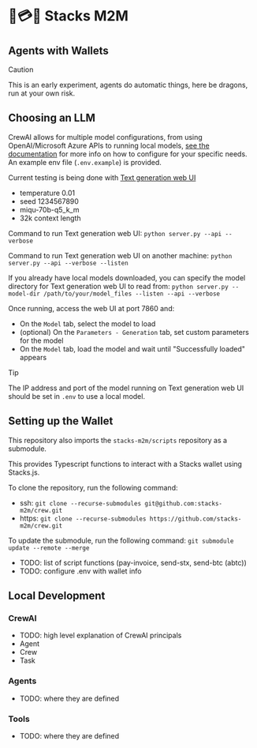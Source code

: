 # 🤖💳🤖 Stacks M2M

## Agents with Wallets

> [!CAUTION]
> This is an early experiment, agents do automatic things, here be dragons, run at your own risk.

## Choosing an LLM

CrewAI allows for multiple model configurations, from using OpenAI/Microsoft Azure APIs to running local models, [see the documentation](https://docs.crewai.com/how-to/LLM-Connections/#configuration-examples) for more info on how to configure for your specific needs. An example env file (`.env.example`) is provided.

Current testing is being done with [Text generation web UI](https://github.com/oobabooga/text-generation-webui)

- temperature 0.01
- seed 1234567890
- miqu-70b-q5_k_m
- 32k context length

Command to run Text generation web UI:
`python server.py --api --verbose`

Command to run Text generation web UI on another machine:
`python server.py --api --verbose --listen`

If you already have local models downloaded, you can specify the model directory for Text generation web UI to read from:
`python server.py --model-dir /path/to/your/model_files --listen --api --verbose`

Once running, access the web UI at port 7860 and:

- On the `Model` tab, select the model to load
- (optional) On the `Parameters - Generation` tab, set custom parameters for the model
- On the `Model` tab, load the model and wait until "Successfully loaded" appears

> [!TIP]
> The IP address and port of the model running on Text generation web UI should be set in `.env` to use a local model.

## Setting up the Wallet

This repository also imports the `stacks-m2m/scripts` repository as a submodule.

This provides Typescript functions to interact with a Stacks wallet using Stacks.js.

To clone the repository, run the following command:

- ssh: `git clone --recurse-submodules git@github.com:stacks-m2m/crew.git`
- https: `git clone --recurse-submodules https://github.com/stacks-m2m/crew.git`

To update the submodule, run the following command:
`git submodule update --remote --merge`

- TODO: list of script functions (pay-invoice, send-stx, send-btc (abtc))
- TODO: configure .env with wallet info

## Local Development

### CrewAI

- TODO: high level explanation of CrewAI principals
- Agent
- Crew
- Task

### Agents

- TODO: where they are defined

### Tools

- TODO: where they are defined
